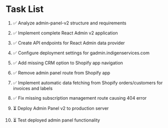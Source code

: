# Task List

1. ✅ Analyze admin-panel-v2 structure and requirements

2. ✅ Implement complete React Admin v2 application

3. ✅ Create API endpoints for React Admin data provider

4. ✅ Configure deployment settings for gadmin.indigenservices.com

5. ✅ Add missing CRM option to Shopify app navigation

6. ✅ Remove admin panel route from Shopify app

7. ✅ Implement automatic data fetching from Shopify orders/customers for invoices and labels

8. ✅ Fix missing subscription management route causing 404 error

9. ⏳ Deploy Admin Panel v2 to production server

10. ⏳ Test deployed admin panel functionality


